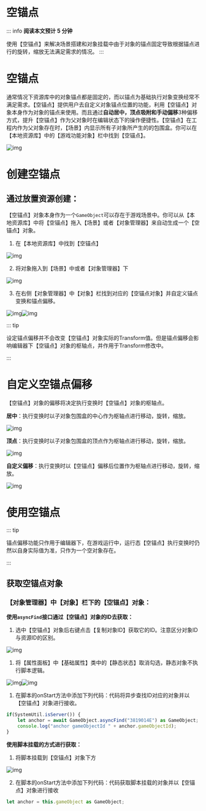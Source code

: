 # 空锚点
::: info
**阅读本文预计 5 分钟**

使用【空锚点】来解决场景搭建和对象挂载中由于对象的锚点固定导致根据锚点进行的旋转，缩放无法满足需求的情况。
:::

# 空锚点

通常情况下资源库中的对象锚点都是固定的，而以锚点为基础执行对象变换经常不满足需求。【空锚点】提供用户去自定义对象锚点位置的功能，利用【空锚点】对象本身作为对象的锚点来使用。而且通过**自动居中，顶点吸附和手动偏移**3种偏移方式，提升【空锚点】作为父对象时在编辑状态下的操作便捷性。【空锚点】在工程内作为父对象存在时，【场景】内显示所有子对象所产生的的包围盒。你可以在【本地资源库】中的【游戏功能对象】栏中找到【空锚点】。

![img](https://arkimg.ark.online/1684043767475-104.webp)

# 创建空锚点

## 通过放置资源创建：

【空锚点】对象本身作为一个`GameObject`可以存在于游戏场景中。你可以从【本地资源库】中将【空锚点】拖入【场景】或者【对象管理器】来自动生成一个【空锚点】对象。

1. 在【本地资源库】中找到【空锚点】

![img](https://arkimg.ark.online/1684043767476-105.webp)

2. 将对象拖入到【场景】中或者【对象管理器】下

![img](https://arkimg.ark.online/1684043767476-106.webp)

3. 在右侧【对象管理器】中【对象】栏找到对应的【空锚点对象】并自定义锚点变换和锚点偏移。

![img](https://arkimg.ark.online/1684043767476-107.webp)![img](https://arkimg.ark.online/1684043767476-108.webp)


::: tip

设定锚点偏移并不会改变【空锚点】对象实际的Transform值。但是锚点偏移会影响编辑器下【空锚点】对象的枢轴点，并作用于Transform修改中。

:::

# 自定义空锚点偏移

【空锚点】对象的偏移将决定执行变换时【空锚点】对象的枢轴点。

**居中**：执行变换时以子对象包围盒的中心作为枢轴点进行移动，旋转，缩放。

![img](https://arkimg.ark.online/1684043767476-110.gif)

**顶点**：执行变换时以子对象包围盒的顶点作为枢轴点进行移动，旋转，缩放。

![img](https://arkimg.ark.online/20230314-020635.gif)

**自定义偏移**：执行变换时以【空锚点】偏移后位置作为枢轴点进行移动，旋转，缩放。

![img](https://arkimg.ark.online/1684043767476-112.gif)

# 使用空锚点

::: tip

锚点偏移功能只作用于编辑器下，在游戏运行中，运行态【空锚点】执行变换时仍然以自身实际值为准，只作为一个空对象存在。

:::

## 获取空锚点对象

### 【对象管理器】中【对象】栏下的【空锚点】**对象**：

**使用`asyncFind`接口通过【空锚点】对象的ID去获取：**

1. 选中【空锚点】对象后右键点击【复制对象ID】获取它的ID。注意区分对象ID与资源ID的区别。

![img](https://arkimg.ark.online/1684043767476-113.webp)

1. 将【属性面板】中【基础属性】类中的【静态状态】取消勾选，静态对象不执行脚本逻辑。

![img](https://arkimg.ark.online/1684043767476-114.webp)![img](https://arkimg.ark.online/1684043767476-115.webp)

1. 在脚本的onStart方法中添加下列代码：代码将异步查找ID对应的对象并以【空锚点】对象进行接收。

```TypeScript
if(SystemUtil.isServer()) {
    let anchor = await GameObject.asyncFind("3819014E") as GameObject;
    console.log("anchor gameObjectId " + anchor.gameObjectId);
}
```

**使用脚本挂载的方式进行获取：**

1. 将脚本挂载到【空锚点】对象下方

![img](https://arkimg.ark.online/1684043767477-118.webp)

2. 在脚本的onStart方法中添加下列代码：代码获取脚本挂载的对象并以【空锚点】对象进行接收

```TypeScript
let anchor = this.gameObject as GameObject;
```

